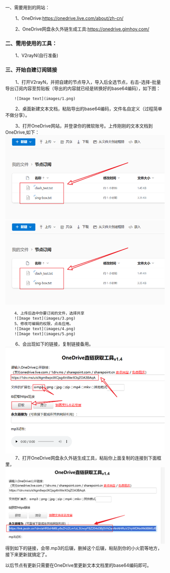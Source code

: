一、需要用到的网站：

        1、OneDrive:https://onedrive.live.com/about/zh-cn/

        2、OneDrive网盘永久外链生成工具:https://onedrive.gimhoy.com/

### 二、需用使用的工具：

        1、V2rayN(自行准备)

### 三、开始自建订阅链接

        1、打开V2rayN，并把自建的节点导入，导入后全选节点，右击-选择-批量导出订阅内容至剪贴板（导出的内容就已经是转换好的base64编码），如下图：

        ![Image text](images/1.png)

        2、桌面新建文本文档，粘贴导出的base64编码，文件名自定义（过程简单不做分享）。

        3、打开OneDrive网站，并登录你的微软账号。上传刚刚的文本文档到OneDrive,如下：
        ![Image text](images/2.png)<img src="images/2.png" style="zoom:80%" />

        4、上传后选中你要订阅的文件，选择共享
        ![Image text](images/3.png)
        5、修改可编辑的权限，点击应用。
        ![Image text](images/4.png)
        ![Image text](images/5.png)
        6、会出现如下的链接，复制链接备用。
        ![Image text](images/7.png)
        7、打开OneDrive网盘永久外链生成工具，粘贴你上面复制的连接到下面框里，
        ![Image text](images/8.png)
得到如下的链接，会带.mp3的后辍，删掉这个后辍，粘贴到你的小火箭等地方，接下来更新就搞定了。

以后节点有更新只需要在OneDrive里更新文本文档里的base64编码即可。

